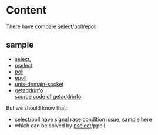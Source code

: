 # Content

There have compare [select/poll/epoll](COMPARE.md)

## sample
  - [select](select.c),
  - [pselect](pselect.c)
  - [poll](poll.c)
  - [epoll](epoll.c)
  - [unix-domain-socket](unix_socket)
  - [getaddrinfo](getaddrinfo.c)  
    [source code of getaddrinfo](http://opensource.apple.com//source/passwordserver_sasl/passwordserver_sasl-14/cyrus_sasl/lib/getaddrinfo.c)

But we should know that:
  - select/poll have [signal race condition](RACE.md) issue, [sample here](select_issue.c)
  - which can be solved by [pselect](pselect.c)/ppoll.
